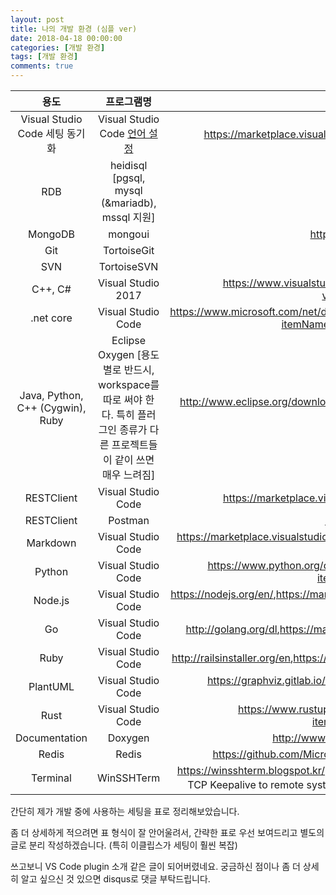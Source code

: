 ```yaml
---
layout: post
title: 나의 개발 환경 (심플 ver)
date: 2018-04-18 00:00:00
categories: [개발 환경]
tags: [개발 환경]
comments: true
---
```


|용도|프로그램명|설치/플러그인|테마|
|:---:|:---:|:---:|:---:|
|Visual Studio Code 세팅 동기화|Visual Studio Code [언어 설정](http://igotit.tistory.com/entry/Visual-Studio-Code-UI-%EC%96%B8%EC%96%B4-%EB%B3%80%EA%B2%BD)|<https://marketplace.visualstudio.com/items?itemName=Shan.code-settings-sync>|Monokai|
|RDB|heidisql [pgsql, mysql (&mariadb), mssql 지원]|<https://www.heidisql.com/>||
|MongoDB|mongoui|<https://github.com/azat-co/mongoui>||
|Git|TortoiseGit|<https://tortoisegit.org/>||
|SVN|TortoiseSVN|<http://tortoisesvn.tigris.org/>||
|C++, C#|Visual Studio 2017|<https://www.visualstudio.com/ko-kr/products/visual-studio-community-vs.aspx>,[ProductivityPowerTools](https://jacking75.github.io/VS_Productivity_Power_Tools/)|Monokai|
|.net core|Visual Studio Code|<https://www.microsoft.com/net/download/windows>,<https://marketplace.visualstudio.com/items?itemName=doggy8088.netcore-extension-pack>||
|Java, Python, C++ (Cygwin), Ruby|Eclipse Oxygen [용도별로 반드시, workspace를 따로 써야 한다. 특히 플러그인 종류가 다른 프로젝트들이 같이 쓰면 매우 느려짐]|<http://www.eclipse.org/downloads/>, Dev Style - Aka Darkest Theme, [Ansi Escape in Consol](https://marketplace.eclipse.org/content/ansi-escape-console), [CheckStyle](http://lahuman.jabsiri.co.kr/158), [Lombok](https://projectlombok.org/)|[Sublime Text Monokai Extend](https://github.com/eclipse-color-theme/eclipse-color-theme/blob/master/com.github.eclipsecolortheme/themes/sublime-text-monokai-extended.xml)|
|RESTClient|Visual Studio Code|<https://marketplace.visualstudio.com/items?itemName=humao.rest-client>||
|RESTClient|Postman|<https://www.getpostman.com/>||
|Markdown|Visual Studio Code|<https://marketplace.visualstudio.com/items?itemName=hnw.vscode-auto-open-markdown-preview>||
|Python|Visual Studio Code|<https://www.python.org/downloads>,<https://marketplace.visualstudio.com/items?itemName=donjayamanne.python>||
|Node.js|Visual Studio Code|<https://nodejs.org/en/>,<https://marketplace.visualstudio.com/items?itemName=leizongmin.node-module-intellisense>||
|Go|Visual Studio Code|<http://golang.org/dl>,<https://marketplace.visualstudio.com/items?itemName=lukehoban.Go>||
|Ruby|Visual Studio Code|<http://railsinstaller.org/en>,<https://marketplace.visualstudio.com/items?itemName=rebornix.Ruby>||
|PlantUML|Visual Studio Code|<https://graphviz.gitlab.io/download/>,<https://marketplace.visualstudio.com/items?itemName=jebbs.plantuml>||
|Rust|Visual Studio Code|<https://www.rustup.rs/>,<https://marketplace.visualstudio.com/items?itemName=saviorisdead.RustyCode>||
|Documentation|Doxygen|<http://www.stack.nl/~dimitri/doxygen/download.html>||
|Redis|Redis|<https://github.com/MicrosoftArchive/redis>,<https://redisdesktop.com/download>||
|Terminal|WinSSHTerm|<https://winsshterm.blogspot.kr/>, Preferences/Terminal/Terminal Type : putty-256 color, Send TCP Keepalive to remote system : Yes, every 30 seconds 이렇게 해야 안 끊기고 세션 유지 됨.||


간단히 제가 개발 중에 사용하는 세팅을 표로 정리해보았습니다.

좀 더 상세하게 적으려면 표 형식이 잘 안어울려서, 간략한 표로 우선 보여드리고 별도의 글로 분리 작성하겠습니다. (특히 이클립스가 세팅이 훨씬 복잡)

쓰고보니 VS Code plugin 소개 같은 글이 되어버렸네요. 궁금하신 점이나 좀 더 상세히 알고 싶으신 것 있으면 disqus로 댓글 부탁드립니다.